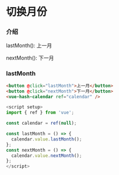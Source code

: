 # 切换月份

### 介绍

lastMonth(): 上一月

nextMonth(): 下一月

### lastMonth

```html
<button @click="lastMonth">上一月</button>
<button @click="nextMonth">下一月</button>
<vue-hash-calendar ref="calendar" />
```

```js
<script setup>
import { ref } from 'vue';

const calendar = ref(null);

const lastMonth = () => {
  calendar.value.lastMonth();
};
const nextMonth = () => {
  calendar.value.nextMonth();
};
</script>
```
